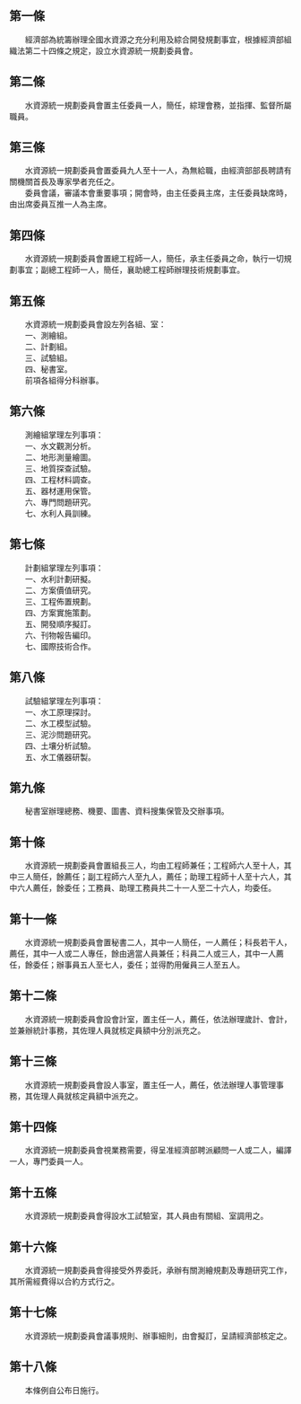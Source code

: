 第一條 
-------
　　經濟部為統籌辦理全國水資源之充分利用及綜合開發規劃事宜，根據經濟部組織法第二十四條之規定，設立水資源統一規劃委員會。  


第二條 
-------
　　水資源統一規劃委員會置主任委員一人，簡任，綜理會務，並指揮、監督所屬職員。  


第三條 
-------
　　水資源統一規劃委員會置委員九人至十一人，為無給職，由經濟部部長聘請有關機關首長及專家學者充任之。  
　　委員會議，審議本會重要事項；開會時，由主任委員主席，主任委員缺席時，由出席委員互推一人為主席。  


第四條 
-------
　　水資源統一規劃委員會置總工程師一人，簡任，承主任委員之命，執行一切規劃事宜；副總工程師一人，簡任，襄助總工程師辦理技術規劃事宜。  


第五條 
-------
　　水資源統一規劃委員會設左列各組、室：  
　　一、測繪組。  
　　二、計劃組。  
　　三、試驗組。  
　　四、秘書室。  
　　前項各組得分科辦事。  


第六條 
-------
　　測繪組掌理左列事項：  
　　一、水文觀測分析。  
　　二、地形測量繪圖。  
　　三、地質探查試驗。  
　　四、工程材料調查。  
　　五、器材運用保管。  
　　六、專門問題研究。  
　　七、水利人員訓練。  


第七條 
-------
　　計劃組掌理左列事項：  
　　一、水利計劃研擬。  
　　二、方案價值研究。  
　　三、工程佈置規劃。  
　　四、方案實施策劃。  
　　五、開發順序擬訂。  
　　六、刊物報告編印。  
　　七、國際技術合作。  


第八條 
-------
　　試驗組掌理左列事項：  
　　一、水工原理探討。  
　　二、水工模型試驗。  
　　三、泥沙問題研究。  
　　四、土壤分析試驗。  
　　五、水工儀器研製。  


第九條 
-------
　　秘書室辦理總務、機要、圖書、資料搜集保管及交辦事項。  


第十條 
-------
　　水資源統一規劃委員會置組長三人，均由工程師兼任；工程師六人至十人，其中三人簡任，餘薦任；副工程師六人至九人，薦任；助理工程師十人至十六人，其中六人薦任，餘委任；工務員、助理工務員共二十一人至二十六人，均委任。  


第十一條 
---------
　　水資源統一規劃委員會置秘書二人，其中一人簡任，一人薦任；科長若干人，薦任，其中一人或二人專任，餘由適當人員兼任；科員二人或三人，其中一人薦任，餘委任；辦事員五人至七人，委任；並得酌用僱員三人至五人。  


第十二條 
---------
　　水資源統一規劃委員會設會計室，置主任一人，薦任，依法辦理歲計、會計，並兼辦統計事務，其佐理人員就核定員額中分別派充之。  


第十三條 
---------
　　水資源統一規劃委員會設人事室，置主任一人，薦任，依法辦理人事管理事務，其佐理人員就核定員額中派充之。  


第十四條 
---------
　　水資源統一規劃委員會視業務需要，得呈准經濟部聘派顧問一人或二人，編譯一人，專門委員一人。  


第十五條 
---------
　　水資源統一規劃委員會得設水工試驗室，其人員由有關組、室調用之。  


第十六條 
---------
　　水資源統一規劃委員會得接受外界委託，承辦有關測繪規劃及專題研究工作，其所需經費得以合約方式行之。  


第十七條 
---------
　　水資源統一規劃委員會議事規則、辦事細則，由會擬訂，呈請經濟部核定之。  


第十八條 
---------
　　本條例自公布日施行。